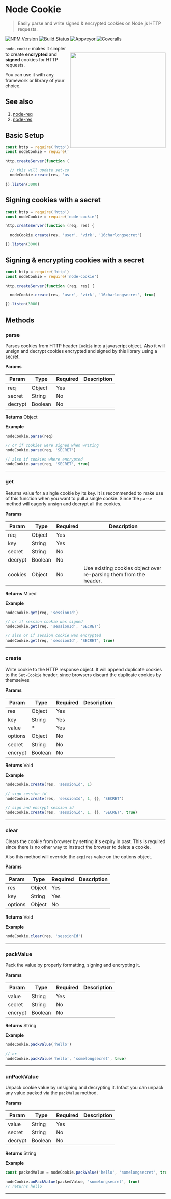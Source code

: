 
# Node Cookie

> Easily parse and write signed & encrypted cookies on Node.js HTTP requests.

[![NPM Version][npm-image]][npm-url]
[![Build Status][travis-image]][travis-url]
[![Appveyor][appveyor-image]][appveyor-url]
[![Coveralls][coveralls-image]][coveralls-url]

<a href="http://res.cloudinary.com/adonisjs/image/upload/q_100/v1502279403/poppinss_z8uk2j.png">
<img src="http://res.cloudinary.com/adonisjs/image/upload/q_100/v1502279403/poppinss_z8uk2j.png" width="300px" align="right" vspace="20px" />
</a>

`node-cookie` makes it simpler to create **encrypted** and **signed** cookies for HTTP requests.

You can use it with any framework or library of your choice.

## See also

1. [node-req](https://npmjs.org/package/node-req)
2. [node-res](https://npmjs.org/package/node-res)

## Basic Setup

```javascript
const http = require('http')
const nodeCookie = require('node-cookie')

http.createServer(function (req, res) {

  // this will update set-cookie header on res object.
  nodeCookie.create(res, 'user', 'virk')

}).listen(3000)
```

## Signing cookies with a secret

```javascript
const http = require('http')
const nodeCookie = require('node-cookie')

http.createServer(function (req, res) {

  nodeCookie.create(res, 'user', 'virk', '16charlongsecret')

}).listen(3000)
```

## Signing & encrypting cookies with a secret

```javascript
const http = require('http')
const nodeCookie = require('node-cookie')

http.createServer(function (req, res) {

  nodeCookie.create(res, 'user', 'virk', '16charlongsecret', true)

}).listen(3000)
```

## Methods

### parse
Parses cookies from HTTP header `Cookie` into
a javascript object. Also it will unsign
and decrypt cookies encrypted and signed
by this library using a secret.

**Params**

| Param | Type | Required | Description |
|-----|-------|------|------|
| req | Object | Yes | &nbsp; |
| secret  | String | No | &nbsp; |
| decrypt  | Boolean | No | &nbsp; |

**Returns**
Object

**Example**
```js
nodeCookie.parse(req)

// or if cookies were signed when writing
nodeCookie.parse(req, 'SECRET')

// also if cookies where encrypted
nodeCookie.parse(req, 'SECRET', true)
```

----
### get
Returns value for a single cookie by its key. It is
recommended to make use of this function when you
want to pull a single cookie. Since the `parse`
method will eagerly unsign and decrypt all the
cookies.

**Params**

| Param | Type | Required | Description |
|-----|-------|------|------|
| req | Object | Yes | &nbsp; |
| key | String | Yes | &nbsp; |
| secret  | String | No | &nbsp; |
| decrypt  | Boolean | No | &nbsp; |
| cookies  | Object | No | Use existing cookies object over re-parsing them from the header. |

**Returns**
Mixed

**Example**
```js
nodeCookie.get(req, 'sessionId')

// or if session cookie was signed
nodeCookie.get(req, 'sessionId', 'SECRET')

// also or if session cookie was encrypted
nodeCookie.get(req, 'sessionId', 'SECRET', true)
```

----
### create
Write cookie to the HTTP response object. It will append
duplicate cookies to the `Set-Cookie` header, since
browsers discard the duplicate cookies by themselves

**Params**

| Param | Type | Required | Description |
|-----|-------|------|------|
| res | Object | Yes | &nbsp; |
| key | String | Yes | &nbsp; |
| value | * | Yes | &nbsp; |
| options  | Object | No | &nbsp; |
| secret  | String | No | &nbsp; |
| encrypt  | Boolean | No | &nbsp; |

**Returns**
Void

**Example**
```js
nodeCookie.create(res, 'sessionId', 1)

// sign session id
nodeCookie.create(res, 'sessionId', 1, {}, 'SECRET')

// sign and encrypt session id
nodeCookie.create(res, 'sessionId', 1, {}, 'SECRET', true)
```

----
### clear
Clears the cookie from browser by setting it's expiry
in past. This is required since there is no other
way to instruct the browser to delete a cookie.

Also this method will override the `expires` value on
the options object.

**Params**

| Param | Type | Required | Description |
|-----|-------|------|------|
| res | Object | Yes | &nbsp; |
| key | String | Yes | &nbsp; |
| options  | Object | No | &nbsp; |

**Returns**
Void

**Example**
```js
nodeCookie.clear(res, 'sessionId')
```

----

### packValue

Pack the value by properly formatting, signing and encrypting it.

**Params**

| Param | Type | Required | Description |
|-----|-------|------|------|
| value | String | Yes | &nbsp; |
| secret | String | No | &nbsp; |
| encrypt  | Boolean | No | &nbsp; |

**Returns**
String

**Example**
```js
nodeCookie.packValue('hello')

// or
nodeCookie.packValue('hello', 'somelongsecret', true)
```

----
### unPackValue

Unpack cookie value by unsigning and decrypting it. Infact you can unpack any value packed via the `packValue` method.

**Params**

| Param | Type | Required | Description |
|-----|-------|------|------|
| value | String | Yes | &nbsp; |
| secret | String | No | &nbsp; |
| decrypt  | Boolean | No | &nbsp; |

**Returns**
String

**Example**
```js
const packedValue = nodeCookie.packValue('hello', 'somelongsecret', true)

nodeCookie.unPackValue(packedValue, 'somelongsecret', true)
// returns hello
```

----


[appveyor-image]: https://img.shields.io/appveyor/ci/thetutlage/node-cookie/master.svg?style=flat-square

[appveyor-url]: https://ci.appveyor.com/project/thetutlage/node-cookie

[npm-image]: https://img.shields.io/npm/v/node-cookie.svg?style=flat-square
[npm-url]: https://npmjs.org/package/node-cookie

[travis-image]: https://img.shields.io/travis/poppinss/node-cookie/master.svg?style=flat-square
[travis-url]: https://travis-ci.org/poppinss/node-cookie

[coveralls-image]: https://img.shields.io/coveralls/poppinss/node-cookie/develop.svg?style=flat-square

[coveralls-url]: https://coveralls.io/github/poppinss/node-cookie
